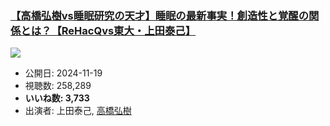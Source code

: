 ### [【高橋弘樹vs睡眠研究の天才】睡眠の最新事実！創造性と覚醒の関係とは？【ReHacQvs東大・上田泰己】](https://www.youtube.com/watch?v=I--nTX0cKwQ)
[![](https://img.youtube.com/vi/I--nTX0cKwQ/sddefault.jpg)](https://www.youtube.com/watch?v=I--nTX0cKwQ)
-   公開日: 2024-11-19
-   視聴数: 258,289
-   **いいね数: 3,733**
-   出演者: 上田泰己, [高橋弘樹](/rehacq_fan/people/高橋弘樹 "wikilink")
